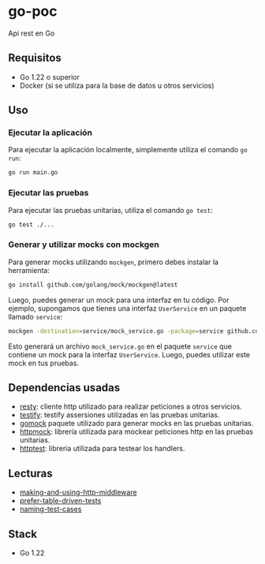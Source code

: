 # go-poc

Api rest en Go

## Requisitos

- Go 1.22 o superior
- Docker (si se utiliza para la base de datos u otros servicios)


## Uso

### Ejecutar la aplicación

Para ejecutar la aplicación localmente, simplemente utiliza el comando `go run`:

```bash
go run main.go
```

### Ejecutar las pruebas

Para ejecutar las pruebas unitarias, utiliza el comando `go test`:

```bash
go test ./...
```

### Generar y utilizar mocks con mockgen

Para generar mocks utilizando `mockgen`, primero debes instalar la herramienta:

```bash
go install github.com/golang/mock/mockgen@latest
```

Luego, puedes generar un mock para una interfaz en tu código. Por ejemplo, supongamos que tienes una interfaz `UserService` en un paquete llamado `service`:

```bash
mockgen -destination=service/mock_service.go -package=service github.com/tu-usuario/tu-app/service UserService
```

Esto generará un archivo `mock_service.go` en el paquete `service` que contiene un mock para la interfaz `UserService`. Luego, puedes utilizar este mock en tus pruebas.

## Dependencias usadas

- [resty](https://pkg.go.dev/github.com/go-resty/resty/v2): cliente http utilizado para realizar peticiones a otros servicios.
- [testify](https://pkg.go.dev/github.com/getlantern/testify/assert): testify assersiones utilizadas en las pruebas unitarias.
- [gomock](https://pkg.go.dev/github.com/golang/mock/gomock) paquete utilizado para generar mocks en las pruebas unitarias.
- [httpmock](https://pkg.go.dev/github.com/jarcoal/httpmock): librería utilizada para mockear peticiones http en las pruebas unitarias.
- [httptest](https://pkg.go.dev/net/http/httptest): libreria utilizada para testear los handlers.

## Lecturas

- [making-and-using-http-middleware](https://www.alexedwards.net/blog/making-and-using-middleware)
- [prefer-table-driven-tests](https://dave.cheney.net/2019/05/07/prefer-table-driven-tests)
- [naming-test-cases](https://medium.com/getground/naming-tests-in-golang-c58c188bb9a1)

## Stack

- Go 1.22

